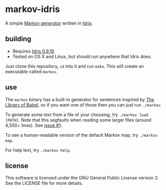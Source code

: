 # markov-idris

A simple [Markov generator](https://en.wikipedia.org/wiki/Markov_chain#Markov_text_generators) written in [Idris](http://idris-lang.org).

## building

* Requires [Idris 0.9.19](http://www.idris-lang.org/idris-0-9-19-released/).
* Tested on OS X and Linux, but should run anywhere that Idris does.

Just clone this repository, `cd` into it and run `make`.
This will create an executable called `markov`.

## use

The `markov` binary has a built-in generator for sentences inspired by [The Library of Babel](https://archive.org/stream/TheLibraryOfBabel/babel_djvu.txt), so if you want one of those then you can just run `./markov`.

To generate some text from a file of your choosing, try `./markov load [PATH]`.
Note that this segfaults when reading some larger files (around 4,500+ lines). See [issue #1](https://github.com/holguinj/markov-idris/issues/1).

To see a human-readable version of the default Markov map, try `./markov map`.

For help text, try `./markov help`.

## license

This software is licensed under the GNU General Public License version 3.
See the LICENSE file for more details.
